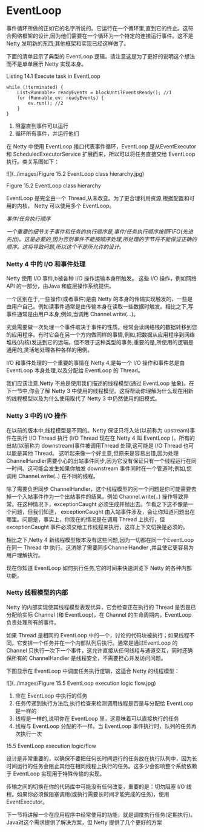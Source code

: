 EventLoop
====

事件循环所做的正如它的名字所说的。它运行在一个循环里,直到它的终止。这符合网络框架的设计,因为他们需要在一个循环为一个特定的连接运行事件。这不是 Netty 发明新的东西;其他框架和实现已经这样做了。

下面的清单显示了典型的 EventLoop 逻辑。请注意这是为了更好的说明这个想法而不是单单展示 Netty 实现本身。

Listing 14.1 Execute task in EventLoop

	while (!terminated) {
		List<Runnable> readyEvents = blockUntilEventsReady(); //1
		for (Runnable ev: readyEvents) {
			ev.run(); //2
		}
	}

1. 阻塞直到事件可以运行
2. 循环所有事件，并运行他们

在 Netty 中使用 EventLoop 接口代表事件循环，EventLoop 是从EventExecutor 和 ScheduledExecutorService 扩展而来，所以可以将任务直接交给 EventLoop 执行。类关系图如下：

![](../images/Figure 15.2 EventLoop class hierarchy.jpg)

Figure 15.2 EventLoop class hierarchy

EventLoop 是完全由一个 Thread,从未改变。为了更合理利用资源,根据配置和可用的内核， Netty 可以使用多个 EventLoop。

*事件/任务执行顺序*

*一个重要的细节关于事件和任务的执行顺序是,事件/任务执行顺序按照FIFO(先进先出)。这是必要的,因为否则事件不能按顺序处理,所处理的字节将不能保证正确的顺序。这将导致问题,所以这个不是所允许的设计。*

### Netty 4 中的 I/O 和事件处理

Netty 使用 I/O 事件,b被各种 I/O 操作运输本身所触发。
这些 I/O 操作，例如网络 API 的一部分，由Java 和底层操作系统提供。

一个区别在于,一些操作(或者事件)是由 Netty 的本身的传输实现触发的，一些是由用户自己。例如读事件通常是由传输本身在读取一些数据时触发。相比之下,写事件通常是由用户本身,例如,当调用 Channel.write(…)。

究竟需要做一次处理一个事件取决于事件的性质。经常会读网络栈的数据转移到您的应用程序。有时它会在另一个方向做同样的事情,例如,把数据从应用程序到网络堆栈(内核)发送到它的远端。但不限于这种类型的事务;重要的是,所使用的逻辑是通用的,灵活地处理各种各样的用例。

I/O 和事件处理的一个重要的事情在 Netty 4,是每一个 I/O 操作和事件总是由 EventLoop 本身处理,以及分配给 EventLoop 的 Thread。

我们应该注意,Netty 不总是使用我们描述的线程模型(通过 EventLoop 抽象)。在下一节中,你会了解 Netty 3 中使用的线程模型。这将帮助你理解为什么现在用新的线程模型以及为什么使用取代了 Netty 3 中仍然使用的旧模式。

### Netty 3 中的 I/O 操作

在以前的版本中,线程模型是不同的。Netty 保证只将入站(以前称为 upstream)事件在执行 I/O Thread 执行 (I/O Thread 现在在 Netty 4 叫 EventLoop )。所有的出站(以前称为 downstream)事件被调用Thread 处理,这可能是 I/O  Thread 也可以能是其他 Thread。
这听起来像一个好主意,但原来是容易出错,因为处理 ChannelHandler需要小心的出站事件同步,因为它没有保证只有一个线程运行在同一时间。这可能会发生如果你触发 downstream 事件同时在一个管道时;例如,您 调用 Channel.write(..) 在不同的线程。

除了需要负担同步 ChannelHandler，这个线程模型的另一个问题是你可能需要去掉一个入站事件作为一个出站事件的结果，例如 Channel.write(..) 操作导致异常。在这种情况下，exceptionCaught 必须生成并抛出去。乍看之下这不像是一个问题，但我们知道， exceptionCaught 由入站事件涉及，会让你知道问题出在哪里。问题是，事实上，你现在的情况是在调用 Thread 上执行，但 exceptionCaught 事件必须交给工作线程来执行，这样上下文切换是必须的。

相比之下,Netty 4 新线程模型根本没有这些问题,因为一切都在同一个EventLoop 在同一 Thread 中 执行。这消除了需要同步ChannelHandler ,并且使它更容易为用户理解执行。

现在你知道 EventLoop 如何执行任务,它的时间来快速浏览下 Netty 的各种内部功能。

### Netty 线程模型的内部

Netty 的内部实现使其线程模型表现优异，它会检查正在执行的 Thread 是否是已分配给实际 Channel (和 EventLoop)，在 Channel 的生命周期内，EventLoop 负责处理所有的事件。

如果 Thread 是相同的 EventLoop 中的一个，讨论的代码块被执行；如果线程不同，它安排一个任务并在一个内部队列后执行。通常是通过EventLoop 的 Channel 只执行一次下一个事件，这允许直接从任何线程与通道交互，同时还确保所有的 ChannelHandler 是线程安全，不需要担心并发访问问题。

下图显示在 EventLoop 中调度任务执行逻辑，这适合 Netty 的线程模型：

![](../images/Figure 15.5 EventLoop execution logic flow.jpg)


1. 应在 EventLoop 中执行的任务
2. 任务传递到执行方法后,执行检查来检测调用线程是否是与分配给 EventLoop 是一样的
3. 线程是一样的,说明你在 EventLoop 里，这意味着可以直接执行的任务
4. 线程与 EventLoop 分配的不一样。当 EventLoop 事件执行时，队列的任务再次执行一次

15.5 EventLoop execution logic/flow

设计是非常重要的，以确保不要把任何长时间运行的任务放在执行队列中，因为长时间运行的任务会阻止其他在相同线程上执行的任务。这多少会影响整个系统依赖于 EventLoop 实现用于特殊传输的实现。

传输之间的切换在你的代码库中可能没有任何改变，重要的是：切勿阻塞 I/O 线程。如果你必须做阻塞调用(或执行需要长时间才能完成的任务)，使用 EventExecutor。

下一节将讲解一个在应用程序中经常使用的功能，就是调度执行任务(定期执行)。Java对这个需求提供了解决方案，但 Netty 提供了几个更好的方案

